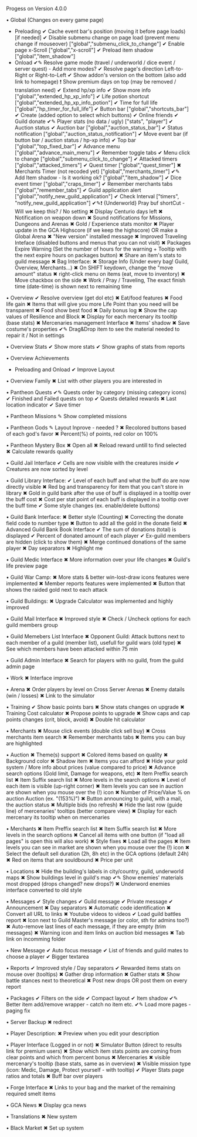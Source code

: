 
Progess on Version 4.0.0


• Global (Changes on every game page)
-	Preloading
✔		Cache event bar's position (moving it before page loads) [if needed]
✔		Disable submenu change on page load (prevent menu change if mouseover) ["global","submenu_click_to_change"]
✔		Enable page x-Scroll ["global","x-scroll"]
✔		Preload item shadow ["global","item_shadow"]
-	Onload
✔✎		Resolve game mode (travel / underworld / dice event / server quest) - Add more modes?
✔		Resolve page's direction Left-to-Right or Right-to-Left
✔		Show addon's version on the bottom (also add link to homepage)
❗		Show premium days on top (may be removed / translation need)
✔		Extend hp/xp info
✔			Show more info ["global","extended_hp_xp_info"]
✔				Life potion shortcut ["global","extended_hp_xp_info_potion"]
✔			Time for full life ["global","hp_timer_for_full_life"]
✔		Button bar ["global","shortcuts_bar"]
✔			Create (added option to select which buttons)
✔			Online friends
✔			Guild donate
✔✎			Player stats (no data / ugly) ["stats", "player"]
✔		Auction status
✔			Auction bar ["global","auction_status_bar"]
✔			Status notification ["global","auction_status_notification"]
✔		Move event bar (if button bar / auction status / hp-xp info)
✔		Top bar ["global","top_fixed_bar"]
✔		Advance menu ["global","advance_main_menu"]
✔			Remember toggle tabs
✔		Menu click to change ["global","submenu_click_to_change"]
✔		Attacked timers ["global","attacked_timers"]
✔		Quest timer ["global","quest_timer"]
✖		Merchants Timer (not recoded yet) ["global","merchants_timer"]
✔✎		Add Item shadow - Is it working ok? ["global","item_shadow"]
✔		Dice event timer ["global","craps_timer"]
✔		Remember merchants tabs ["global","remember_tabs"]
✔		Guild application alert ["global","notify_new_guild_application"]
✔			Check Interval ["timers", "notify_new_guild_application"]
✔✎❗		{Underworld} Pray buf shortCut - Will we keep this? / No setting
✖		Display Centurio days left
✖		Notification on weapon down
✖		Sound notifications for Missions, Dungeons and Arenas
✖		Gold / Experience stats monitor
✖		Player update in the GCA Highscore (if we keep the highscore) OR make a Global Arena
✖		"New version" installed message
✖		Improved Traveling Inteface (disabled buttons and menus that you can not visit)
✖		Packages Expire Warning (Set the number of hours for the warning +  Tooltip with the next expire hours on packages button)
✖		Share an item's stats to guild message
✖		Bag Interface:
✖			Storage Info (Under every bag! Guild, Overview, Merchants...)
✖			On SHIFT keydown, change the "move amount" status
✖			right-click menu on items (eat, move to inventory) 
✖			Move chackbox on the side
✖		Work / Pray / Traveling, The exact finish time (date-time) is shown next to remaining time 


• Overview
✔		Resolve overview (get dol etc)
✖		Eat/food features
✖			Food life gain
✖			Items that will give you more Life Point than you need will be transparent
✖			Food show best food
✖		Daily bonus log
✖		Show the cap values of Resilience and Block
✖		Display for each mercenary its tooltip (base stats)
✖		Mercenaries management Interface
✖		Items' shadow
✖		Save costume's properties
✔✎		Drag&Drop item to see the material needed to repair it / Not in settings


• Overview Stats
✔		Show more stats
✔		Show graphs of stats from reports


• Overview Achievements
-	Preloading and Onload
✔		Improve Layout


• Overview Family
✖		List with other players you are interested in


• Pantheon Quests
✔✎		Quests order by category (missing category icons)
✔		Finished and Failed quests on top
✔		Quests detailed rewards
✖		Last location indicator
✔		Save timer


• Pantheon Missions
✎		Show completed missions


• Pantheon Gods
✎		Layout Inprove - needed ?
✖		Recolored buttons based of each god's favor 
✖		Percent(%) of points, red color on 100%


• Pantheon Mystery Box
✖		Open all
✖		Reload reward untill to find selected
✖		Calculate rewards quality


• Guild Jail Interface
✔		Cells are now visible with the creatures inside
✔		Creatures are now sorted by level


• Guild Library Interface: 
✔		Level of each buff and what the buff do are now directly visible 
✖		Red bg and transparency for item that you can't store in library 
✖		Gold in guild bank after the use of buff is displayed in a tooltip over the buff cost 
✖		Cost per stat point of each buff is displayed in a tooltip over the buff time 
✔		Some style changes (ex. enable/delete buttons) 


• Guild Bank Interface: 
✖		Better style (Counting)
✖		Correcting the donate field code to number type 
✖		Button to add all the gold in the donate field
✖		Advanced Guild Bank Book Interface
✔			The sum of donations (total) is displayed 
✔			Percent of donated amount of each player 
✔			Ex-guild members are hidden (click to show them) 
✖			Merge continued donations of the same player 
✖			Day separators
✖			Highlight  me


• Guild Medic Interface 
✖		More information over your life changes 
✖		Guild's life preview page


• Guild War Camp:
✖		More stats & better win-lost-draw icons features were implemented 
✖		Member reports features were implemented
✖		Button that shows the raided gold next to each attack 


• Guild Buildings:
✖		 Upgrade Calculator was implemented and highly improved


• Guild Mail Interface 
✖		Improved style
✖		Check / Uncheck options for each guild members group 


• Guild Memebers List Interface
✖		Opponent Guild: Attack buttons next to each member of a guild (member list), usefull for guild wars (old type)
✖		See which members have been attacked within 75 min 


• Guild Admin Interface
✖		Search for players with no guild, from the guild admin page 


• Work
✖		Interface improve


• Arena
✖		Order players by level on Cross Server Arenas
✖		Enemy datails (win / losses)
✖		Link to the simulator


• Training
✔		Show basic points bars
✖		Show stats changes on upgrade
✖		Training Cost calculator 
✖		Propose points to upgrade
✖		Show caps and cap points changes (crit, block, avoid)
✖		Double hit calculator
	

• Merchants
✖		Mouse click events (double click sell buy)
✖		Cross merchants item search
✖		Remember merchants tabs
✖		Items you can buy are highlighted 


• Auction
✖		Theme(s) support
✖		Colored items based on quality
✖			Background color
✖			Shadow item
✖		Items you can afford
✖		Hide your gold system / More info about prices (value compared to price) 
✖		Advance search options (Gold limit, Damage for weapons, etc) 
✖		Item Preffix search list 
✖		Item Suffix search list 
✖		More levels in the search options 
✖		Level of each item is visible (up-right corner) 
✖		Item levels you can see in auction are shown when you mouse over the (!) icon
✖		Number of Price/Value % on auction Auction (ex. "(153%)")
✖		Button announcing to guild, with a mail, the auction status
✖		Multiple bids (no refresh)
✖		Hide the last row (guide line) of mercenaries' tooltips (better compare view)
✖		Display for each mercenary its tooltip when on mercenaries


• Merchants
✖		Item Preffix search list
✖		Item Suffix search list
✖		More levels in the search options 
✖		Cancel all items with one button (if "load all pages" is open this will also work) 
✖		Style fixes 
✖		Load all the pages 
✖		Item levels you can see in market are shown when you mouse over the (!) icon
✖		Select the default sell duration (2h, 8h etc) in the GCA options (default 24h)
✖		Red on items that are souldbound
✖		Price per unit


• Locations
✖		Hide the building's labels in city/country, guild, underworld maps
✖		Show buildings level in guild's map
✔✎		Show enemies' materials most dropped (drops changed? new drops?)
✖		Underword enemies interface converted to old style


• Messages
✔		Style changes
✔			Guild message
✔			Private message
✔			Announcement
✖		Day separators 
✖		Automatic code identification
✖			Convert all URL to links
✖			Youtube videos to videos
✔		Load guild battles report
✖		Icon next to Guild Master's message (or color, sth for admins too?)
✖		Auto-remove last lines of each message, if they are empty (trim messages)
✖		Warning icon and item links on auction bid messages
✖		Tab link on incomming folder


• New Message
✔		Auto focus message
✔		List of friends and guild mates to choose a player
✔		Bigger textarea


• Reports
✔		Improved style / Day separators 
✔		Rewarded items stats on mouse over (tooltips)
✖		Gather drop information
✖		Gather stats
✖		Show battle stances next to theoretical
✖		Post new drops OR post them on every report


• Packages
✔		Filters on the side
✔		Compact layout
✔		Item shadow
✔✎		Better item add/remove wrapper - catch no item etc.
✔✎		Load more pages - paging fix


• Server Backup
✖	redirect


• Player Description:
✖		Preview when you edit your description 


• Player Interface (Logged in or not)
✖		Simulator Button (direct to results link for premium users) 
✖		Show which item stats points are coming from clear points and which from percent bonus 
✖		Mercenaries 
✖			visible mercenary's tooltip (base stats, same as in overview)
✖			Visible mission type (icon: Medic, Damage, Protect yourself - with tooltip) 
✔		Player Stats page ratios and totals
✖		Buff bar over players


• Forge Interface
✖		Links to your bag and the market of the remaining required smelt items


• GCA News
✖		Display gca news


• Translations
✖		New system


• Black Market
✖		Set up system


